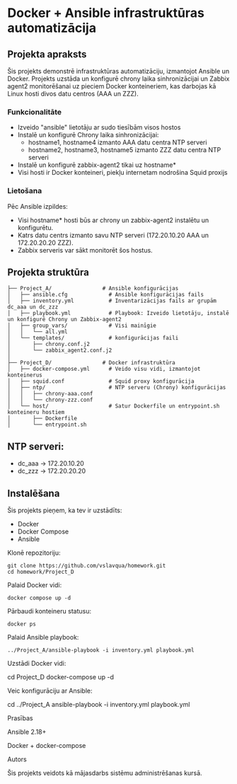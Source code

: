 # Docker + Ansible infrastruktūras automatizācija

## Projekta apraksts

Šis projekts demonstrē infrastruktūras automatizāciju, izmantojot Ansible un Docker. Projekts uzstāda un konfigurē chrony laika sinhronizācijai un Zabbix agent2 monitorēšanai uz pieciem Docker konteineriem, kas darbojas kā Linux hosti divos datu centros (AAA un ZZZ).


### Funkcionalitāte

* Izveido "ansible" lietotāju ar sudo tiesībām visos hostos
* Instalē un konfigurē Chrony laika sinhronizācijai:
    * hostname1, hostname4 izmanto AAA datu centra NTP serveri
    * hostname2, hostname3, hostname5 izmanto ZZZ datu centra NTP serveri
* Instalē un konfigurē zabbix-agent2 tikai uz hostname*
* Visi hosti ir Docker konteineri, piekļu internetam nodrošina Squid proxijs

### Lietošana

Pēc Ansible izpildes:
* Visi hostname* hosti būs ar chrony un zabbix-agent2 instalētu un konfigurētu.
* Katrs datu centrs izmanto savu NTP serveri (172.20.10.20 AAA un 172.20.20.20 ZZZ).
* Zabbix serveris var sākt monitorēt šos hostus.


## Projekta struktūra
```
├── Project_A/                # Ansible konfigurācijas
│   ├── ansible.cfg             # Ansible konfigurācijas fails
│   ├── inventory.yml           # Inventarizācijas fails ar grupām dc_aaa un dc_zzz
│   ├── playbook.yml            # Playbook: Izveido lietotāju, instalē un konfigurē Chrony un Zabbix-agent2
│   ├── group_vars/             # Visi mainīgie
│   │   └── all.yml             
│   └── templates/              # konfigurācijas faili
│       ├── chrony.conf.j2
│       └── zabbix_agent2.conf.j2
│
├── Project_D/                # Docker infrastruktūra
│   ├── docker-compose.yml      # Veido visu vidi, izmantojot konteinerus
│   ├── squid.conf              # Squid proxy konfigurācija
│   ├── ntp/                    # NTP serveru (Chrony) konfigurācijas
│   │   ├── chrony-aaa.conf
│   │   └── chrony-zzz.conf
│   └── host/                   # Satur Dockerfile un entrypoint.sh konteineru hostiem
│       ├── Dockerfile
│       └── entrypoint.sh
```

## NTP serveri:

* dc_aaa → 172.20.10.20
* dc_zzz → 172.20.20.20


## Instalēšana

Šis projekts pieņem, ka tev ir uzstādīts:
* Docker
* Docker Compose
* Ansible

Klonē repozitoriju:
```
git clone https://github.com/vslavqua/homework.git
cd homework/Project_D
```

Palaid Docker vidi:
```
docker compose up -d
```

Pārbaudi konteineru statusu:
```
docker ps
```

Palaid Ansible playbook:
```
../Project_A/ansible-playbook -i inventory.yml playbook.yml
```























Uzstādi Docker vidi:

cd Project_D
docker-compose up -d

Veic konfigurāciju ar Ansible:

cd ../Project_A
ansible-playbook -i inventory.yml playbook.yml

Prasības

Ansible 2.18+

Docker + docker-compose

Autors

Šis projekts veidots kā mājasdarbs sistēmu administrēšanas kursā.